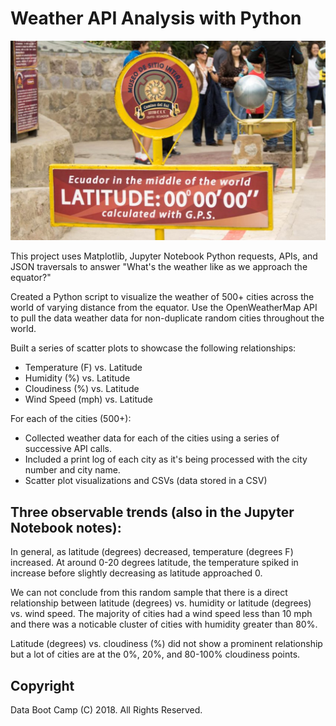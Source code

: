 # Weather API Analysis with Python

![Equator](Images/equatorsign.png)

This project uses Matplotlib, Jupyter Notebook Python requests, APIs, and JSON traversals to answer "What's the weather like as we approach the equator?"

Created a Python script to visualize the weather of 500+ cities across the world of varying distance from the equator. Use the OpenWeatherMap API to pull the data weather data for non-duplicate random cities throughout the world. 

Built a series of scatter plots to showcase the following relationships:

* Temperature (F) vs. Latitude
* Humidity (%) vs. Latitude
* Cloudiness (%) vs. Latitude
* Wind Speed (mph) vs. Latitude

For each of the cities (500+): 

* Collected weather data for each of the cities using a series of successive API calls.
* Included a print log of each city as it's being processed with the city number and city name.
* Scatter plot visualizations and CSVs (data stored in a CSV) 



## Three observable trends (also in the Jupyter Notebook notes):

In general, as latitude (degrees) decreased, temperature (degrees F) increased. At around 0-20 degrees latitude, the temperature spiked in increase before slightly decreasing as latitude approached 0.

We can not conclude from this random sample that there is a direct relationship between latitude (degrees) vs. humidity or latitude (degrees) vs. wind speed. The majority of cities had a wind speed less than 10 mph and there was a noticable cluster of cities with humidity greater than 80%.

Latitude (degrees) vs. cloudiness (%) did not show a prominent relationship but a lot of cities are at the 0%, 20%, and 80-100% cloudiness points.

## Copyright

Data Boot Camp (C) 2018. All Rights Reserved.
